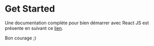 # Get Started

Une documentation complète pour bien démarrer avec React JS est présente en suivant ce [lien](https://www.notion.so/mgueye/Pr-sentation-React-JS-194c4a04115b4044b3007be0d5a249a7).

Bon courage ;)

